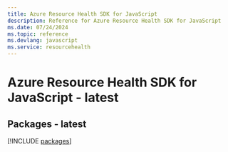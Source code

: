 ```yaml
---
title: Azure Resource Health SDK for JavaScript
description: Reference for Azure Resource Health SDK for JavaScript
ms.date: 07/24/2024
ms.topic: reference
ms.devlang: javascript
ms.service: resourcehealth
---
```

# Azure Resource Health SDK for JavaScript - latest
## Packages - latest
[!INCLUDE [packages](resource-health-index.md)]